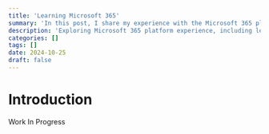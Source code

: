 ```yaml
---
title: 'Learning Microsoft 365'
summary: 'In this post, I share my experience with the Microsoft 365 platform, highlighting key lessons learned and showcasing deployments I have completed.'
description: 'Exploring Microsoft 365 platform experience, including lessons learned and real-world deployments I’ve completed.'
categories: []
tags: []
date: 2024-10-25
draft: false
---
```


# Introduction

Work In Progress